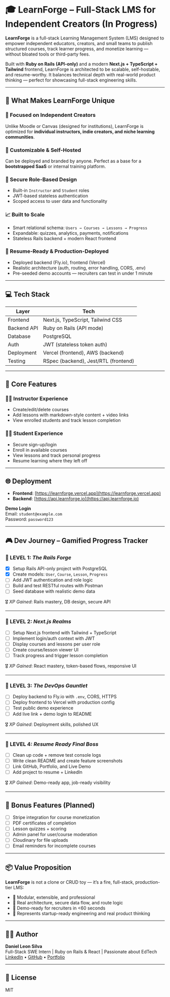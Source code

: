 # 🎓 LearnForge – Full-Stack LMS for Independent Creators (In Progress)

**LearnForge** is a full-stack Learning Management System (LMS) designed to empower independent educators, creators, and small teams to publish structured courses, track learner progress, and monetize learning — without bloated tools or third-party fees.

Built with **Ruby on Rails (API-only)** and a modern **Next.js + TypeScript + Tailwind** frontend, LearnForge is architected to be scalable, self-hostable, and resume-worthy. It balances technical depth with real-world product thinking — perfect for showcasing full-stack engineering skills.

---

## 🚀 What Makes LearnForge Unique

### 🧠 Focused on Independent Creators
Unlike Moodle or Canvas (designed for institutions), LearnForge is optimized for **individual instructors, indie creators, and niche learning communities**.

### 🧱 Customizable & Self-Hosted
Can be deployed and branded by anyone. Perfect as a base for a **bootstrapped SaaS** or internal training platform.

### 🔐 Secure Role-Based Design
- Built-in `Instructor` and `Student` roles
- JWT-based stateless authentication
- Scoped access to user data and functionality

### 📈 Built to Scale
- Smart relational schema: `Users → Courses → Lessons → Progress`
- Expandable: quizzes, analytics, payments, notifications
- Stateless Rails backend + modern React frontend

### 💼 Resume-Ready & Production-Deployed
- Deployed backend (Fly.io), frontend (Vercel)
- Realistic architecture (auth, routing, error handling, CORS, .env)
- Pre-seeded demo accounts — recruiters can test in under 1 minute

---

## 💻 Tech Stack

| Layer        | Tech                                      |
|--------------|-------------------------------------------|
| Frontend     | Next.js, TypeScript, Tailwind CSS         |
| Backend API  | Ruby on Rails (API mode)                  |
| Database     | PostgreSQL                                |
| Auth         | JWT (stateless token auth)                |
| Deployment   | Vercel (frontend), AWS (backend)          |
| Testing      | RSpec (backend), Jest/RTL (frontend)      |

---

## 🎯 Core Features

### 👩‍🏫 Instructor Experience
- Create/edit/delete courses
- Add lessons with markdown-style content + video links
- View enrolled students and track lesson completion

### 👨‍🎓 Student Experience
- Secure sign-up/login
- Enroll in available courses
- View lessons and track personal progress
- Resume learning where they left off

---

## 🌐 Deployment

- **Frontend**: [https://learnforge.vercel.app](https://learnforge.vercel.app)
- **Backend**: [https://api.learnforge.io](https://api.learnforge.io)

**Demo Login**  
Email: `student@example.com`  
Password: `password123`

---

## 🎮 Dev Journey – Gamified Progress Tracker

### 🧭 LEVEL 1: *The Rails Forge*
- [X] Setup Rails API-only project with PostgreSQL
- [X] Create models: `User`, `Course`, `Lesson`, `Progress`
- [ ] Add JWT authentication and role logic
- [ ] Build and test RESTful routes with Postman
- [ ] Seed database with realistic demo data

🎖️ *XP Gained*: Rails mastery, DB design, secure API

---

### 🧭 LEVEL 2: *Next.js Realms*
- [ ] Setup Next.js frontend with Tailwind + TypeScript
- [ ] Implement login/auth context with JWT
- [ ] Display courses and lessons per user role
- [ ] Create course/lesson viewer UI
- [ ] Track progress and trigger lesson completion

🎖️ *XP Gained*: React mastery, token-based flows, responsive UI

---

### 🧭 LEVEL 3: *The DevOps Gauntlet*
- [ ] Deploy backend to Fly.io with `.env`, CORS, HTTPS
- [ ] Deploy frontend to Vercel with production config
- [ ] Test public demo experience
- [ ] Add live link + demo login to README

🎖️ *XP Gained*: Deployment skills, polished UX

---

### 🧭 LEVEL 4: *Resume Ready Final Boss*
- [ ] Clean up code + remove test console logs
- [ ] Write clean README and create feature screenshots
- [ ] Link GitHub, Portfolio, and Live Demo
- [ ] Add project to resume + LinkedIn

🎖️ *XP Gained*: Demo-ready app, job-ready visibility

---

## 🧠 Bonus Features (Planned)

- [ ] Stripe integration for course monetization
- [ ] PDF certificates of completion
- [ ] Lesson quizzes + scoring
- [ ] Admin panel for user/course moderation
- [ ] Cloudinary for file uploads
- [ ] Email reminders for incomplete courses

---

## 📦 Value Proposition

**LearnForge** is not a clone or CRUD toy — it’s a fire, full-stack, production-tier LMS:

- 🧩 Modular, extensible, and professional
- 🧠 Real architecture, secure data flow, and route logic
- 💬 Demo-ready for recruiters in <60 seconds
- 🎯 Represents startup-ready engineering and real product thinking

---

## 🧑‍💻 Author

**Daniel Leon Silva**  
Full-Stack SWE Intern | Ruby on Rails & React | Passionate about EdTech  
[LinkedIn](#) • [GitHub](#) • [Portfolio](#)

---

## 📄 License

MIT
